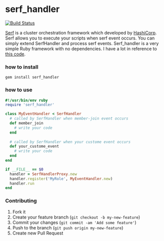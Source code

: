 serf_handler
============
[![Build Status](https://travis-ci.org/konchan/serf_handler.svg?branch=master)](https://travis-ci.org/konchan/serf_handler)

[Serf](http://www.serfdom.io/) is a cluster orchestration framework which developed by [HashiCorp](http://www.hashicorp.com/). Serf allows you to execute your scripts when serf event occurs.
You can simply extend SerfHandler and process serf events. Serf_handler is a very simple Ruby framework with no dependencies.
I have a lot in reference to [this code](https://github.com/garethr/serf-master).

### how to install

```
gem install serf_handler
```

### how to use

```ruby
#!/usr/bin/env ruby
require 'serf_handler'

class MyEventHandler < SerfHandler
  # called by SerfHandler when member-join event occurs
  def member_join
    # write your code
  end
  
  # called by SerfHandler when your custome event occurs
  def your_custome_event
    # write your code
  end
end

if __FILE__ == $0
  handler = SerfHandlerProxy.new
  handler.register('MyRole', MyEventHandler.new)
  handler.run
end
```

### Contributing
1. Fork it
2. Create your feature branch (```git checkout -b my-new-feature```)
3. Commit your changes (```git commit -am 'Add some feature'```)
4. Push to the branch (```git push origin my-new-feature```)
5. Create new Pull Request

